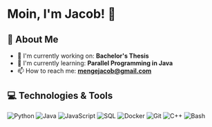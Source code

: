 # Moin, I'm Jacob! 👋

## 🌟 About Me

- 🔭 I'm currently working on: **Bachelor's Thesis**
- 🌱 I'm currently learning: **Parallel Programming in Java**
- 📫 How to reach me: **mengejacob@gmail.com**

## 💻 Technologies & Tools

![Python](https://img.shields.io/badge/-Python-black?style=flat-square&logo=Python)
![Java](https://img.shields.io/badge/-Java-black?style=flat-square&logo=Java&logoColor=red)
![JavaScript](https://img.shields.io/badge/-JavaScript-black?style=flat-square&logo=javascript)
![SQL](https://img.shields.io/badge/-SQL-black?style=flat-square&logo=MySQL)
![Docker](https://img.shields.io/badge/-Docker-black?style=flat-square&logo=Docker)
![Git](https://img.shields.io/badge/-Git-black?style=flat-square&logo=git)
![C++](https://img.shields.io/badge/-C++-black?style=flat-square&logo=c%2B%2B&logoColor=blue)
![Bash](https://img.shields.io/badge/-Bash-black?style=flat-square&logo=gnu-bash&logoColor=green)
